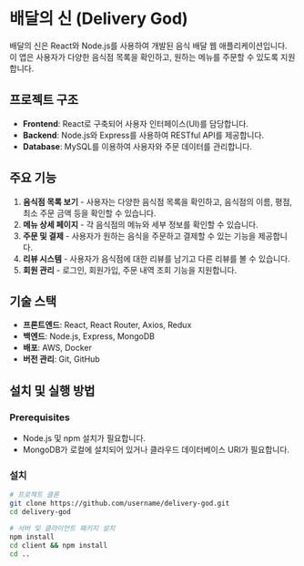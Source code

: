 # 배달의 신 (Delivery God)

배달의 신은 React와 Node.js를 사용하여 개발된 음식 배달 웹 애플리케이션입니다. 이 앱은 사용자가 다양한 음식점 목록을 확인하고, 원하는 메뉴를 주문할 수 있도록 지원합니다.

## 프로젝트 구조

- **Frontend**: React로 구축되어 사용자 인터페이스(UI)를 담당합니다.
- **Backend**: Node.js와 Express를 사용하여 RESTful API를 제공합니다.
- **Database**: MySQL를 이용하여 사용자와 주문 데이터를 관리합니다.

## 주요 기능

1. **음식점 목록 보기** - 사용자는 다양한 음식점 목록을 확인하고, 음식점의 이름, 평점, 최소 주문 금액 등을 확인할 수 있습니다.
2. **메뉴 상세 페이지** - 각 음식점의 메뉴와 세부 정보를 확인할 수 있습니다.
3. **주문 및 결제** - 사용자가 원하는 음식을 주문하고 결제할 수 있는 기능을 제공합니다.
4. **리뷰 시스템** - 사용자가 음식점에 대한 리뷰를 남기고 다른 리뷰를 볼 수 있습니다.
5. **회원 관리** - 로그인, 회원가입, 주문 내역 조회 기능을 지원합니다.

## 기술 스택

- **프론트엔드**: React, React Router, Axios, Redux
- **백엔드**: Node.js, Express, MongoDB
- **배포**: AWS, Docker
- **버전 관리**: Git, GitHub

## 설치 및 실행 방법

### Prerequisites

- Node.js 및 npm 설치가 필요합니다.
- MongoDB가 로컬에 설치되어 있거나 클라우드 데이터베이스 URI가 필요합니다.

### 설치

```bash
# 프로젝트 클론
git clone https://github.com/username/delivery-god.git
cd delivery-god

# 서버 및 클라이언트 패키지 설치
npm install
cd client && npm install
cd ..
